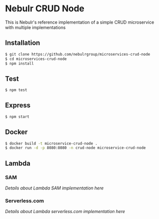 # Nebulr CRUD Node
This is Nebulr's reference implementation of a simple CRUD microservice with multiple implementations

## Installation
```bash
$ git clone https://github.com/nebulrgroup/microservices-crud-node
$ cd microservices-crud-node
$ npm install
```

## Test
```bash
$ npm test
```

## Express
```bash
$ npm start
```

## Docker
```bash
$ docker build -t microservice-crud-node .
$ docker run -d -p 8080:8080 -n crud-node microservice-crud-node
```

## Lambda
### SAM
_Details about Lambda SAM implementation here_

### Serverless.com
_Details about Lambda serverless.com implementation here_

